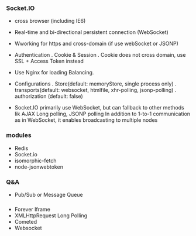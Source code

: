 

### Socket.IO

- cross browser (including IE6)
- Real-time and bi-directional persistent connection (WebSocket)
- Wworking for https and cross-domain (if use webSocket or JSONP)
- Authentication
 . Cookie & Session
 . Cookie does not cross domain, use SSL + Access Token instead
- Use Nginx for loading Balancing.
- Configurations
 . Store(default: memoryStore, single process only)
 . transports(default: websocket, htmlfile, xhr-polling, jsonp-polling)
 . authorization (default: false)
 
- Socket.IO primarily use WebSocket, but can fallback to other methods lik AJAX Long polling, JSONP polling
 In addition to 1-to-1 communication as in WebSocket, it enables broadcasting to multiple nodes

### modules

- Redis
- Socket.io
- isomorphic-fetch
- node-jsonwebtoken

### Q&A

- Pub/Sub or Message Queue


### 

- Forever Iframe
- XMLHttpRequest Long Polling
- Cometed
- Websocket
